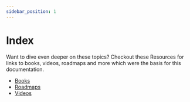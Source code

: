 ```yaml
---
sidebar_position: 1
---
```


# Index

Want to dive even deeper on these topics? Checkout these Resources for links to books, videos, roadmaps and more which were the basis for this documentation.

- [Books](books.md)
- [Roadmaps](roadmaps.md)
- [Videos](video.md)